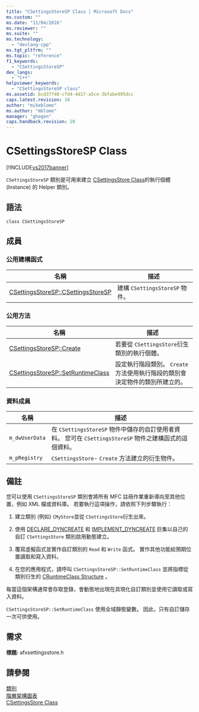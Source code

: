 ```yaml
---
title: "CSettingsStoreSP Class | Microsoft Docs"
ms.custom: ""
ms.date: "11/04/2016"
ms.reviewer: ""
ms.suite: ""
ms.technology: 
  - "devlang-cpp"
ms.tgt_pltfrm: ""
ms.topic: "reference"
f1_keywords: 
  - "CSettingsStoreSP"
dev_langs: 
  - "C++"
helpviewer_keywords: 
  - "CSettingsStoreSP class"
ms.assetid: bcd37f40-cfd4-4d17-a5ce-3bfabe995dcc
caps.latest.revision: 18
author: "mikeblome"
ms.author: "mblome"
manager: "ghogen"
caps.handback.revision: 20
---
```

# CSettingsStoreSP Class
[!INCLUDE[vs2017banner](../../assembler/inline/includes/vs2017banner.md)]

`CSettingsStoreSP` 類別是可用來建立 [CSettingsStore Class](../../mfc/reference/csettingsstore-class.md)的執行個體 \(Instance\) 的 Helper 類別。  
  
## 語法  
  
```  
class CSettingsStoreSP  
```  
  
## 成員  
  
### 公用建構函式  
  
|名稱|描述|  
|--------|--------|  
|[CSettingsStoreSP::CSettingsStoreSP](../Topic/CSettingsStoreSP::CSettingsStoreSP.md)|建構 `CSettingsStoreSP` 物件。|  
  
### 公用方法  
  
|名稱|描述|  
|--------|--------|  
|[CSettingsStoreSP::Create](../Topic/CSettingsStoreSP::Create.md)|若要從 `CSettingsStore`衍生類別的執行個體。|  
|[CSettingsStoreSP::SetRuntimeClass](../Topic/CSettingsStoreSP::SetRuntimeClass.md)|設定執行階段類別。  `Create` 方法使用執行階段的類別會決定物件的類別所建立的。|  
  
### 資料成員  
  
|名稱|描述|  
|--------|--------|  
|`m_dwUserData`|在 `CSettingsStoreSP` 物件中儲存的自訂使用者資料。  您可在 `CSettingsStoreSP` 物件之建構函式的這個資料。|  
|`m_pRegistry`|`CSettingsStore`\- `Create` 方法建立的衍生物件。|  
  
## 備註  
 您可以使用 `CSettingsStoreSP` 類別會將所有 MFC 註冊作業重新導向至其他位置，例如 XML 檔或資料庫。  若要執行這項操作，請依照下列步驟執行：  
  
1.  建立類別 \(例如\) `CMyStore`並從 `CSettingsStore`衍生出來。  
  
2.  使用 [DECLARE\_DYNCREATE](../Topic/DECLARE_DYNCREATE.md) 和 [IMPLEMENT\_DYNCREATE](../Topic/IMPLEMENT_DYNCREATE.md) 巨集以自己的自訂 `CSettingsStore` 類別啟用動態建立。  
  
3.  覆寫虛擬函式並實作自訂類別的 `Read` 和 `Write` 函式。  實作其他功能給預期位置讀取和寫入資料。  
  
4.  在您的應用程式，請呼叫 `CSettingsStoreSP::SetRuntimeClass` 並將指標從類別衍生的 [CRuntimeClass Structure](../../mfc/reference/cruntimeclass-structure.md) 。  
  
 每當這個架構通常會存取登錄，會動態地出現在具現化自訂類別並使用它讀取或寫入資料。  
  
 `CSettingsStoreSP::SetRuntimeClass` 使用全域靜態變數。  因此，只有自訂儲存一次可供使用。  
  
## 需求  
 **標題:** afxsettingsstore.h  
  
## 請參閱  
 [類別](../../mfc/reference/mfc-classes.md)   
 [階層架構圖表](../../mfc/hierarchy-chart.md)   
 [CSettingsStore Class](../../mfc/reference/csettingsstore-class.md)